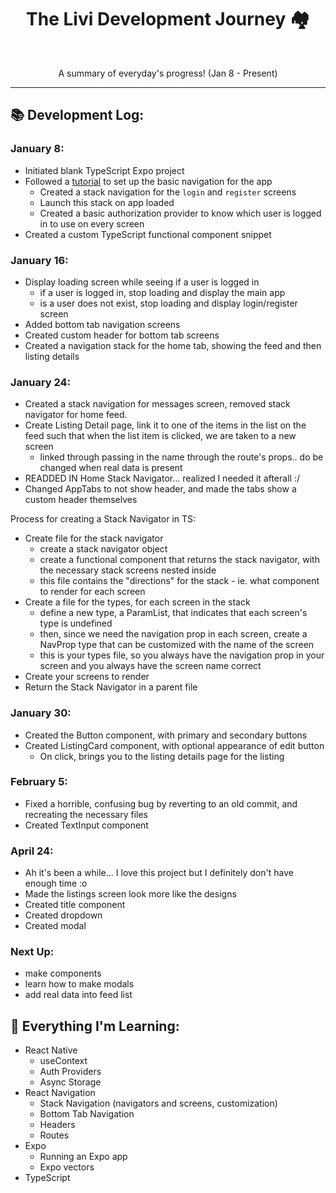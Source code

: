 <h1 align="center"> The Livi Development Journey 🏘 </h1><br>
<p align="center"> A summary of everyday's progress! (Jan 8 - Present) </p>
<hr>

## :books: Development Log:

### January 8:

- Initiated blank TypeScript Expo project
- Followed a [tutorial](https://www.youtube.com/watch?v=Hln37dE19bs&ab_channel=BenAwad) to set up the basic navigation for the app
  - Created a stack navigation for the `login` and `register` screens
  - Launch this stack on app loaded
  - Created a basic authorization provider to know which user is logged in to use on every screen
- Created a custom TypeScript functional component snippet

### January 16:

- Display loading screen while seeing if a user is logged in
  - if a user is logged in, stop loading and display the main app
  - is a user does not exist, stop loading and display login/register screen
- Added bottom tab navigation screens
- Created custom header for bottom tab screens
- Created a navigation stack for the home tab, showing the feed and then listing details

### January 24:

- Created a stack navigation for messages screen, removed stack navigator for home feed.
- Create Listing Detail page, link it to one of the items in the list on the feed such that when the list item is clicked, we are taken to a new screen
  - linked through passing in the name through the route's props.. do be changed when real data is present
- READDED IN Home Stack Navigator... realized I needed it afterall :/
- Changed AppTabs to not show header, and made the tabs show a custom header themselves

Process for creating a Stack Navigator in TS:
  - Create file for the stack navigator
    - create a stack navigator object
    - create a functional component that returns the stack navigator, with the necessary stack screens nested inside
    - this file contains the "directions" for the stack - ie. what component to render for each screen
  - Create a file for the types, for each screen in the stack
    - define a new type, a ParamList, that indicates that each screen's type is undefined
    - then, since we need the navigation prop in each screen, create a NavProp type that can be customized with the name of the screen
    - this is your types file, so you always have the navigation prop in your screen and you always have the screen name correct
  - Create your screens to render
  - Return the Stack Navigator in a parent file

### January 30:

- Created the Button component, with primary and secondary buttons
- Created ListingCard component, with optional appearance of edit button
  - On click, brings you to the listing details page for the listing

### February 5:
- Fixed a horrible, confusing bug by reverting to an old commit, and recreating the necessary files
- Created TextInput component

### April 24:
- Ah it's been a while... I love this project but I definitely don't have enough time :o
- Made the listings screen look more like the designs
- Created title component
- Created dropdown
- Created modal

### Next Up:

- make components
- learn how to make modals
- add real data into feed list

## 🧠 Everything I'm Learning:

- React Native
  - useContext
  - Auth Providers
  - Async Storage
- React Navigation
  - Stack Navigation (navigators and screens, customization)
  - Bottom Tab Navigation
  - Headers
  - Routes
- Expo
  - Running an Expo app
  - Expo vectors
- TypeScript
